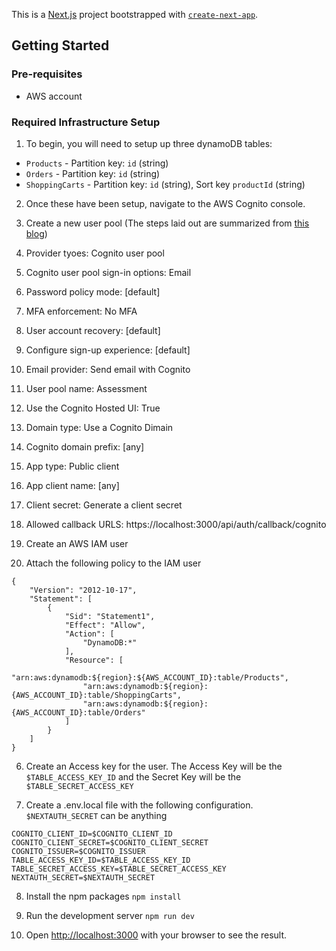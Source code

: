 This is a [Next.js](https://nextjs.org/) project bootstrapped with [`create-next-app`](https://github.com/vercel/next.js/tree/canary/packages/create-next-app).

## Getting Started

### Pre-requisites

* AWS account

### Required Infrastructure Setup

1. To begin, you will need to setup up three dynamoDB tables:
  * `Products` - Partition key: `id` (string)
  * `Orders` - Partition key: `id` (string)
  * `ShoppingCarts` - Partition key: `id` (string), Sort key `productId` (string) 

2. Once these have been setup, navigate to the AWS Cognito console.

3. Create a new user pool (The steps laid out are summarized from [this blog](https://evoila.com/blog/secure-user-authentication-with-next-js-nextauth-js-and-aws-cognito-2/)) 
  1. Provider tyoes: Cognito user pool
  2. Cognito user pool sign-in options: Email
  3. Password policy mode: [default]
  4. MFA enforcement: No MFA
  5. User account recovery: [default]
  6. Configure sign-up experience: [default]
  7. Email provider: Send email with Cognito
  8. User pool name: Assessment
  9. Use the Cognito Hosted UI: True
  10. Domain type: Use a Cognito Dimain
  11. Cognito domain prefix: [any]
  12. App type: Public client
  13. App client name: [any]
  14. Client secret: Generate a client secret
  15. Allowed callback URLS: https://localhost:3000/api/auth/callback/cognito

4. Create an AWS IAM user

5. Attach the following policy to the IAM user
  ```
  {
      "Version": "2012-10-17",
      "Statement": [
          {
              "Sid": "Statement1",
              "Effect": "Allow",
              "Action": [
                  "DynamoDB:*"
              ],
              "Resource": [
                  "arn:aws:dynamodb:${region}:${AWS_ACCOUNT_ID}:table/Products",
                  "arn:aws:dynamodb:${region}:{AWS_ACCOUNT_ID}:table/ShoppingCarts",
                  "arn:aws:dynamodb:${region}:{AWS_ACCOUNT_ID}:table/Orders"
              ]
          }
      ]
  }
  ```

6. Create an Access key for the user. The Access Key will be the `$TABLE_ACCESS_KEY_ID` and the Secret Key will be the `$TABLE_SECRET_ACCESS_KEY`

7. Create a .env.local file with the following configuration. `$NEXTAUTH_SECRET` can be anything
  ```
  COGNITO_CLIENT_ID=$COGNITO_CLIENT_ID
  COGNITO_CLIENT_SECRET=$COGNITO_CLIENT_SECRET
  COGNITO_ISSUER=$COGNITO_ISSUER
  TABLE_ACCESS_KEY_ID=$TABLE_ACCESS_KEY_ID
  TABLE_SECRET_ACCESS_KEY=$TABLE_SECRET_ACCESS_KEY
  NEXTAUTH_SECRET=$NEXTAUTH_SECRET
  ```

8. Install the npm packages `npm install`

9. Run the development server `npm run dev`

10. Open [http://localhost:3000](http://localhost:3000) with your browser to see the result.
